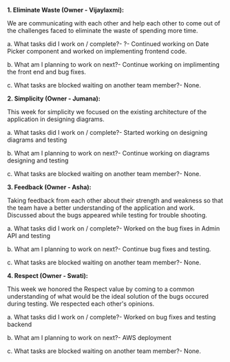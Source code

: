 
**1. Eliminate Waste (Owner - Vijaylaxmi):**

We are communicating with each other and help each other to come out of the challenges faced to eliminate the waste of spending more time.

a. What tasks did I work on / complete?- ?- Continued working on Date Picker component and worked on implementing frontend code. 

b. What am I planning to work on next?- Continue working on implimenting the front end and bug fixes.

c. What tasks are blocked waiting on another team member?- None.

**2. Simplicity (Owner - Jumana):**

This week for simplicity we focused on the existing architecture of the application in designing diagrams.

a. What tasks did I work on / complete?- Started working on designing diagrams and testing

b. What am I planning to work on next?- Continue working on diagrams designing and testing

c. What tasks are blocked waiting on another team member?- None.

**3. Feedback (Owner - Asha):**

Taking feedback from each other about their strength and weakness so that the team have a better understanding of the application and work. Discussed about the bugs appeared while testing for trouble shooting.

a. What tasks did I work on / complete?-  Worked on the bug fixes in Admin API and testing

b. What am I planning to work on next?- Continue bug fixes and testing.

c. What tasks are blocked waiting on another team member?- None.

**4. Respect (Owner - Swati):**

This week we honored the Respect value by coming to a common understanding of what would be the ideal solution of the bugs occured during testing. We respected each other's opinions.

a. What tasks did I work on / complete?- Worked on bug fixes and testing backend

b. What am I planning to work on next?- AWS deployment

c. What tasks are blocked waiting on another team member?- None.
